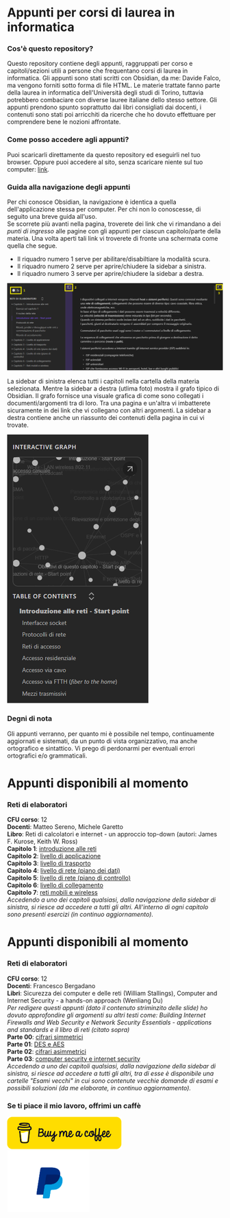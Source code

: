 # Appunti per corsi di laurea in informatica

### Cos'è questo repository?
Questo repository contiene degli appunti, raggruppati per corso e capitoli/sezioni utili a persone che frequentano corsi di laurea in informatica. Gli appunti sono stati scritti con Obsidian, da me: Davide Falco, ma vengono forniti sotto forma di file HTML.
Le materie trattate fanno parte della laurea in informatica dell'Università degli studi di Torino, tuttavia potrebbero combaciare con diverse lauree italiane dello stesso settore. Gli appunti prendono spunto soprattutto dai libri consigliati dai docenti, i contenuti sono stati poi arricchiti da ricerche che ho dovuto effettuare per comprendere bene le nozioni affrontate.
### Come posso accedere agli appunti?
Puoi scaricarli direttamente da questo repository ed eseguirli nel tuo browser.
Oppure puoi accedere al sito, senza scaricare niente sul tuo computer: [link](https://davidefalco.github.io/appunti-informatica/).
### Guida alla navigazione degli appunti
Per chi conosce Obsidian, la navigazione è identica a quella dell'applicazione stessa per computer.
Per chi non lo conoscesse, di seguito una breve guida all'uso. <br>
Se scorrete più avanti nella pagina, troverete dei link che vi rimandano a dei _punti di ingresso_ alle pagine con gli appunti per ciascun capitolo/parte della materia.
Una volta aperti tali link vi troverete di fronte una schermata come quella che segue. <br>

- Il riquadro numero 1 serve per abilitare/disabiltiare la modalità scura.
- Il riquadro numero 2 serve per aprire/chiudere la sidebar a sinistra.
- Il riquadro numero 3 serve per aprire/chiudere la sidebar a destra.

![schermata principale](./images/tut_1.png)

La sidebar di sinistra elenca tutti i capitoli nella cartella della materia selezionata. 
Mentre la sidebar a destra (utlima foto) mostra il grafo tipico di Obsidian. 
Il grafo fornisce una visuale grafica di come sono collegati i documenti/argomenti tra di loro.
Tra una pagina e un'altra vi imbatterete sicuramente in dei link che vi collegano con altri argomenti.
La sidebar a destra contiene anche un riassunto dei contenuti della pagina in cui vi trovate.

![sidebar di destra](./images/tut_2.png)

### Degni di nota
Gli appunti verranno, per quanto mi è possibile nel tempo, continuamente aggiornati e sistemati, da un punto di vista organizzativo, ma anche ortografico e sintattico. Vi prego di perdonarmi per eventuali errori ortografici e/o grammaticali.
# Appunti disponibili al momento</h1>
### Reti di elaboratori
**CFU corso**: 12<br>
**Docenti**: Matteo Sereno, Michele Garetto<br>
**Libro**: Reti di calcolatori e internet - un approccio top-down (autori: James F. Kurose, Keith W. Ross)<br>
**Capitolo 1**: [introduzione alle reti](https://davidefalco.github.io/appunti-informatica/reti-di-elaboratori/capitolo-1-introduzione-alle-reti/introduzione-alle-reti-start-point.html)<br>
**Capitolo 2**: [livello di applicazione](https://davidefalco.github.io/appunti-informatica/reti-di-elaboratori/capitolo-2-livello-di-applicazione/architetture-delle-applicazioni-di-rete-start-point.html)<br>
**Capitolo 3**: [livello di trasporto](https://davidefalco.github.io/appunti-informatica/reti-di-elaboratori/capitolo-3-livello-di-trasporto/livello-di-trasporto-start-point.html)<br>
**Capitolo 4**: [livello di rete (piano dei dati)](https://davidefalco.github.io/appunti-informatica/reti-di-elaboratori/capitolo-4-livello-di-rete-(piano-dei-dati)/livello-di-rete-start-point.html)<br>
**Capitolo 5**: [livello di rete (piano di controllo)](https://davidefalco.github.io/appunti-informatica/reti-di-elaboratori/capitolo-5-livello-di-rete-(piano-di-controllo)/introduzione-start-point.html)<br>
**Capitolo 6**: [livello di collegamento](https://davidefalco.github.io/appunti-informatica/reti-di-elaboratori/capitolo-6-livello-di-collegamento/obiettivi-di-questo-capitolo-start-point.html)<br>
**Capitolo 7**: [reti mobili e wireless](https://davidefalco.github.io/appunti-informatica/reti-di-elaboratori/capitolo-7-reti-mobili-e-wireless/introduzione-start-point.html) <br>
_Accedendo a uno dei capitoli qualsiasi, dalla navigazione della sidebar di sinistra, si riesce ad accedere a tutti gli altri. All'interno di ogni capitolo sono presenti esercizi (in continuo aggiornamento)._

# Appunti disponibili al momento</h1>
### Reti di elaboratori
**CFU corso**: 12<br>
**Docenti**: Francesco Bergadano<br>
**Libri**: Sicurezza dei computer e delle reti (William Stallings), Computer and Internet Security - a hands-on approach (Wenliang Du)<br>
_Per redigere questi appunti (dato il contenuto striminzito delle slide) ho dovuto approfondire gli argomenti su altri testi come: Building Internet Firewalls and Web Security e Network Security Essentials - applications and standards e il libro di reti (citato sopra)_ <br>
**Parte 00**: [cifrari simmetrici](https://davidefalco.github.io/appunti-informatica/sicurezza/00-cifrari-simmetrici/cifrario-start-point.html)<br>
**Parte 01**: [DES e AES](https://davidefalco.github.io/appunti-informatica/sicurezza/01-des-e-aes/cifrari-a-flusso-e-cifrari-a-blocchi-start-point.html)<br>
**Parte 02**: [cifrari asimmetrici](https://davidefalco.github.io/appunti-informatica/sicurezza/02-cifrari-asimmetrici/introduzione-start-point.html)<br>
**Parte 03**: [computer security e internet security](https://davidefalco.github.io/appunti-informatica/sicurezza/03-network-security-e-software-security/sicurezza-delle-reti-e-dei-software-start-point.html)<br>
_Accedendo a uno dei capitoli qualsiasi, dalla navigazione della sidebar di sinistra, si riesce ad accedere a tutti gli altri, tra di esse è disponibile una cartelle "Esami vecchi" in cui sono contenute vecchie domande di esami e possibili soluzioni (da me elaborate, in continuo aggiornamento)._

### Se ti piace il mio lavoro, offrimi un caffè
<a href="https://www.buymeacoffee.com/hawk033"><img src="/images/bmc-button.png" height=75 width=267></a><br>
<a href="https://www.paypal.com/donate/?hosted_button_id=Q9JYH7ECEK8FJ"><img src="images/pp.png" height=144.5 width=192.5></a>
